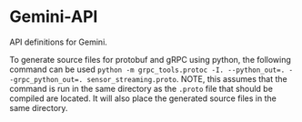 # Gemini-API
API definitions for Gemini.

To generate source files for protobuf and gRPC using python, the following command can be used `python -m grpc_tools.protoc -I. --python_out=. --grpc_python_out=. sensor_streaming.proto`.
NOTE, this assumes that the command is run in the same directory as the `.proto` file that should be compiled are located. It will also place the generated source files in the same
directory.
